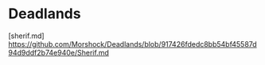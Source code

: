 # Deadlands
[sherif.md]
https://github.com/Morshock/Deadlands/blob/917426fdedc8bb54bf45587d94d9ddf2b74e940e/Sherif.md
